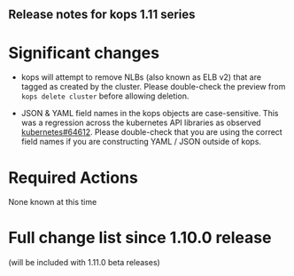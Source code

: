 ## Release notes for kops 1.11 series

# Significant changes

* kops will attempt to remove NLBs (also known as ELB v2) that are
  tagged as created by the cluster.  Please double-check the preview
  from `kops delete cluster` before allowing deletion.

* JSON & YAML field names in the kops objects are case-sensitive.
  This was a regression across the kubernetes API libraries as
  observed [kubernetes#64612](https://github.com/kubernetes/kubernetes/issues/64612).
  Please double-check that you are using the correct field names if
  you are constructing YAML / JSON outside of kops.


# Required Actions

None known at this time

# Full change list since 1.10.0 release

(will be included with 1.11.0 beta releases)
